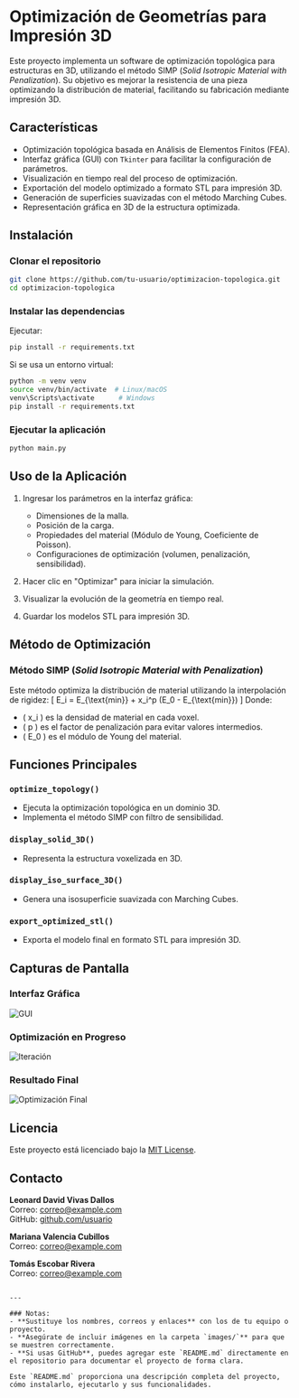 # Optimización de Geometrías para Impresión 3D

Este proyecto implementa un software de optimización topológica para estructuras en 3D, utilizando el método SIMP (*Solid Isotropic Material with Penalization*). Su objetivo es mejorar la resistencia de una pieza optimizando la distribución de material, facilitando su fabricación mediante impresión 3D.

## Características
- Optimización topológica basada en Análisis de Elementos Finitos (FEA).
- Interfaz gráfica (GUI) con `Tkinter` para facilitar la configuración de parámetros.
- Visualización en tiempo real del proceso de optimización.
- Exportación del modelo optimizado a formato STL para impresión 3D.
- Generación de superficies suavizadas con el método Marching Cubes.
- Representación gráfica en 3D de la estructura optimizada.

## Instalación
### Clonar el repositorio
```bash
git clone https://github.com/tu-usuario/optimizacion-topologica.git
cd optimizacion-topologica
```

### Instalar las dependencias
Ejecutar:
```bash
pip install -r requirements.txt
```

Si se usa un entorno virtual:
```bash
python -m venv venv
source venv/bin/activate  # Linux/macOS
venv\Scripts\activate      # Windows
pip install -r requirements.txt
```

### Ejecutar la aplicación
```bash
python main.py
```

## Uso de la Aplicación
1. Ingresar los parámetros en la interfaz gráfica:
   - Dimensiones de la malla.
   - Posición de la carga.
   - Propiedades del material (Módulo de Young, Coeficiente de Poisson).
   - Configuraciones de optimización (volumen, penalización, sensibilidad).
   
2. Hacer clic en "Optimizar" para iniciar la simulación.

3. Visualizar la evolución de la geometría en tiempo real.

4. Guardar los modelos STL para impresión 3D.

## Método de Optimización
### Método SIMP (*Solid Isotropic Material with Penalization*)
Este método optimiza la distribución de material utilizando la interpolación de rigidez:
\[
E_i = E_{\text{min}} + x_i^p (E_0 - E_{\text{min}})
\]
Donde:
- \( x_i \) es la densidad de material en cada voxel.
- \( p \) es el factor de penalización para evitar valores intermedios.
- \( E_0 \) es el módulo de Young del material.

## Funciones Principales
### `optimize_topology()`
- Ejecuta la optimización topológica en un dominio 3D.
- Implementa el método SIMP con filtro de sensibilidad.

### `display_solid_3D()`
- Representa la estructura voxelizada en 3D.

### `display_iso_surface_3D()`
- Genera una isosuperficie suavizada con Marching Cubes.

### `export_optimized_stl()`
- Exporta el modelo final en formato STL para impresión 3D.

## Capturas de Pantalla
### Interfaz Gráfica
![GUI](images/gui_main.png)

### Optimización en Progreso
![Iteración](images/gui_iteration.png)

### Resultado Final
![Optimización Final](images/gui_final.png)

## Licencia
Este proyecto está licenciado bajo la [MIT License](LICENSE).

## Contacto
**Leonard David Vivas Dallos**  
Correo: [correo@example.com](mailto:correo@example.com)  
GitHub: [github.com/usuario](https://github.com/usuario)

**Mariana Valencia Cubillos**  
Correo: [correo@example.com](mailto:correo@example.com)  

**Tomás Escobar Rivera**  
Correo: [correo@example.com](mailto:correo@example.com)  
```

---

### Notas:
- **Sustituye los nombres, correos y enlaces** con los de tu equipo o proyecto.
- **Asegúrate de incluir imágenes en la carpeta `images/`** para que se muestren correctamente.
- **Si usas GitHub**, puedes agregar este `README.md` directamente en el repositorio para documentar el proyecto de forma clara.

Este `README.md` proporciona una descripción completa del proyecto, cómo instalarlo, ejecutarlo y sus funcionalidades.
